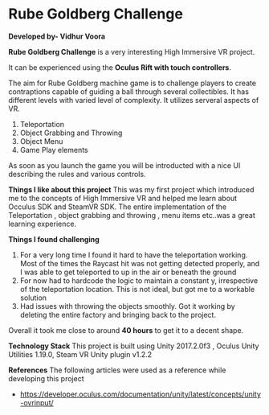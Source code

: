 # Rube Goldberg Challenge

**Developed by- Vidhur Voora**

**Rube Goldberg Challenge** is a very interesting High Immersive VR project. 

It can be experienced using the **Oculus Rift with touch controllers**. 

The aim for Rube Goldberg machine game is to challenge players to create contraptions capable of guiding a ball through several collectibles.
It has different levels with varied level of complexity.
It utilizes serveral aspects of VR.
1) Teleportation
2) Object Grabbing and Throwing
3) Object Menu
4) Game Play elements

As soon as you launch the game you will be introducted with a nice UI describing the rules and various controls.

**Things I like about this project**
This was my first project which introduced me to the concepts of High Immersive VR and helped me learn about Occulus SDK and SteamVR SDK.
The entire implementation of the Teleportation , object grabbing and throwing , menu items etc..was a great learning experience.

**Things I found challenging**
1) For a very long time I found it hard to have the teleportation working. 
Most of the times the Raycast hit was not getting detected properly, and I was able to get teleported to up in the air or beneath the ground
2) For now had to hardcode the logic to maintain a constant y, irrespective of the teleportation location. This is not ideal, but got me to a workable solution
3) Had issues with throwing the objects smoothly. Got it working by deleting the entire factory and bringing back to the project.

Overall it took me close to around **40 hours**  to get it to a decent shape. 

**Technology Stack**
This project is built using Unity 2017.2.0f3 , Oculus Unity Utilities 1.19.0, Steam VR Unity plugin v1.2.2

**References**
The following articles were used as a reference while developing this project
- https://developer.oculus.com/documentation/unity/latest/concepts/unity-ovrinput/


